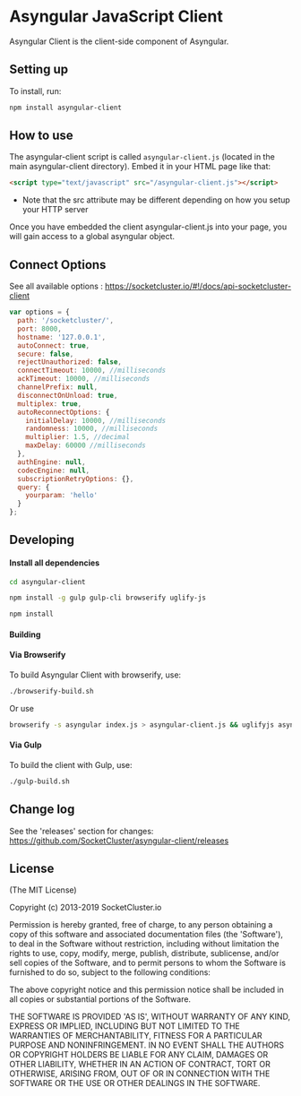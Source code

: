Asyngular JavaScript Client
======

Asyngular Client is the client-side component of Asyngular.

## Setting up

To install, run:

```bash
npm install asyngular-client
```

## How to use

The asyngular-client script is called `asyngular-client.js` (located in the main asyngular-client directory).
Embed it in your HTML page like that:

```html
<script type="text/javascript" src="/asyngular-client.js"></script>
```
- Note that the src attribute may be different depending on how you setup your HTTP server

Once you have embedded the client asyngular-client.js into your page, you will gain access to a global asyngular object.

## Connect Options

See all available options : https://socketcluster.io/#!/docs/api-socketcluster-client

```js
var options = {
  path: '/socketcluster/',
  port: 8000,
  hostname: '127.0.0.1',
  autoConnect: true,
  secure: false,
  rejectUnauthorized: false,
  connectTimeout: 10000, //milliseconds
  ackTimeout: 10000, //milliseconds
  channelPrefix: null,
  disconnectOnUnload: true,
  multiplex: true,
  autoReconnectOptions: {
    initialDelay: 10000, //milliseconds
    randomness: 10000, //milliseconds
    multiplier: 1.5, //decimal
    maxDelay: 60000 //milliseconds
  },
  authEngine: null,
  codecEngine: null,
  subscriptionRetryOptions: {},
  query: {
    yourparam: 'hello'
  }
};
```

## Developing

#### Install all dependencies

```bash
cd asyngular-client

npm install -g gulp gulp-cli browserify uglify-js

npm install
```

#### Building

#### Via Browserify

To build Asyngular Client with browserify, use:

```bash
./browserify-build.sh
```

Or use

```bash
browserify -s asyngular index.js > asyngular-client.js && uglifyjs asyngular-client.js -o asyngular-client.min.js
```

#### Via Gulp

To build the client with Gulp, use:

```bash
./gulp-build.sh
```

## Change log

See the 'releases' section for changes: https://github.com/SocketCluster/asyngular-client/releases

## License

(The MIT License)

Copyright (c) 2013-2019 SocketCluster.io

Permission is hereby granted, free of charge, to any person obtaining a copy of this software and associated documentation files (the 'Software'), to deal in the Software without restriction, including without limitation the rights to use, copy, modify, merge, publish, distribute, sublicense, and/or sell copies of the Software, and to permit persons to whom the Software is furnished to do so, subject to the following conditions:

The above copyright notice and this permission notice shall be included in all copies or substantial portions of the Software.

THE SOFTWARE IS PROVIDED 'AS IS', WITHOUT WARRANTY OF ANY KIND, EXPRESS OR IMPLIED, INCLUDING BUT NOT LIMITED TO THE WARRANTIES OF MERCHANTABILITY, FITNESS FOR A PARTICULAR PURPOSE AND NONINFRINGEMENT. IN NO EVENT SHALL THE AUTHORS OR COPYRIGHT HOLDERS BE LIABLE FOR ANY CLAIM, DAMAGES OR OTHER LIABILITY, WHETHER IN AN ACTION OF CONTRACT, TORT OR OTHERWISE, ARISING FROM, OUT OF OR IN CONNECTION WITH THE SOFTWARE OR THE USE OR OTHER DEALINGS IN THE SOFTWARE.

